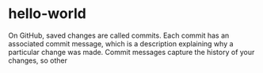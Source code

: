 # hello-world
On GitHub, saved changes are called commits. Each commit has an associated commit message, which is a description explaining why a particular change was made. Commit messages capture the history of your changes, so other 
